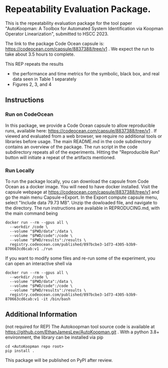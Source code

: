 # Repeatability Evaluation Package.

This is the repeatability evaluation package for the tool paper "AutoKoopman: A Toolbox for Automated System Identification via Koopman Operator Linearization", submitted to HSCC 2023.

The link to the package Code Ocean capsule is: https://codeocean.com/capsule/8837388/tree/v1 . We expect the run to take about 3.5 hours to complete.

This REP repeats the results

- the performance and time metrics for the symbolic, black box, and real data seen in Table 1 separately
- Figures 2, 3, and 4

## Instructions

### Run on CodeOcean

In this package, we provide a Code Ocean capsule to allow reproducible runs, available here: https://codeocean.com/capsule/8837388/tree/v1 . If viewed and evaluated from a web browser, we require no additional tools or libraries before usage. The main README.md in the code subdirectory contains an overview of the package. The run script in the code subdirectory repeats all of the experiments. Hitting the "Reproducible Run" button will initiate a repeat of the artifacts mentioned.

### Run Locally

To run the package locally, you can download the capsule from Code Ocean as a docker image. You will need to have docker installed. Visit the capsule webpage at https://codeocean.com/capsule/8837388/tree/v1 and go the main menu Capsule->Export. In the Export compute capsule menu, select "Include data 79.73 MB". Unzip the dowloaded file, and navigate to the directory. The run instructions are available in REPRODUCING.md, with the main command being

```shell
docker run --rm --gpus all \
  --workdir /code \
  --volume "$PWD/data":/data \
  --volume "$PWD/code":/code \
  --volume "$PWD/results":/results \
  registry.codeocean.com/published/897bcbe3-1d73-4305-b3b9-870663cd6cab:v1 ./run
```

If you want to modify some files and re-run some of the experiment, you can open an interactive shell via

```shell
docker run --rm --gpus all \
  --workdir /code \
  --volume "$PWD/data":/data \
  --volume "$PWD/code":/code \
  --volume "$PWD/results":/results \
  registry.codeocean.com/published/897bcbe3-1d73-4305-b3b9-870663cd6cab:v1 -it /bin/bash
```

## Additional Information

(not required for REP) The Autokoopman tool source code is available at https://github.com/EthanJamesLew/AutoKoopman.git . With a python 3.8+ environment, the library can be installed via pip

```shell
cd <AutoKoopman repo root>
pip install .
```

This package will be published on PyPI after review.
